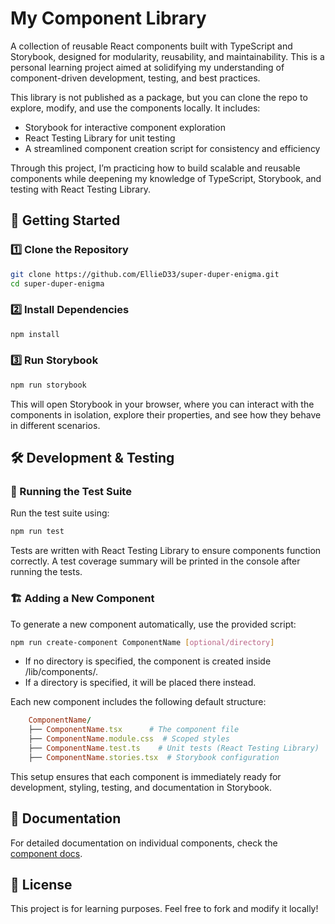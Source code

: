 # My Component Library

A collection of reusable React components built with TypeScript and Storybook, designed for modularity, reusability, and maintainability. This is a personal learning project aimed at solidifying my understanding of component-driven development, testing, and best practices.

This library is not published as a package, but you can clone the repo to explore, modify, and use the components locally. It includes:

- Storybook for interactive component exploration
- React Testing Library for unit testing
- A streamlined component creation script for consistency and efficiency

Through this project, I’m practicing how to build scalable and reusable components while deepening my knowledge of TypeScript, Storybook, and testing with React Testing Library.

## 🚀 Getting Started

### 1️⃣ Clone the Repository

```sh
git clone https://github.com/EllieD33/super-duper-enigma.git
cd super-duper-enigma
```

### 2️⃣ Install Dependencies

```sh
npm install
```

### 3️⃣ Run Storybook

```sh
npm run storybook
```

This will open Storybook in your browser, where you can interact with the components in isolation, explore their properties, and see how they behave in different scenarios.

## 🛠️ Development & Testing

### 🧪 Running the Test Suite

Run the test suite using:

```sh
npm run test
```

Tests are written with React Testing Library to ensure components function correctly.
A test coverage summary will be printed in the console after running the tests.

### 🏗️ Adding a New Component

To generate a new component automatically, use the provided script:

```sh
npm run create-component ComponentName [optional/directory]
```

- If no directory is specified, the component is created inside /lib/components/.
- If a directory is specified, it will be placed there instead.

Each new component includes the following default structure:

```ruby
    ComponentName/
    ├── ComponentName.tsx      # The component file
    ├── ComponentName.module.css  # Scoped styles
    ├── ComponentName.test.ts    # Unit tests (React Testing Library)
    ├── ComponentName.stories.tsx  # Storybook configuration
```

This setup ensures that each component is immediately ready for development, styling, testing, and documentation in Storybook.

## 📖 Documentation

For detailed documentation on individual components, check the [component docs](./docs/).

## 📄 License

This project is for learning purposes. Feel free to fork and modify it locally!
